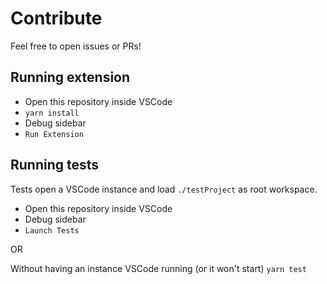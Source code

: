 # Contribute

Feel free to open issues or PRs!

## Running extension

- Open this repository inside VSCode
- `yarn install`
- Debug sidebar
- `Run Extension`

## Running tests

Tests open a VSCode instance and load `./testProject` as root workspace.

- Open this repository inside VSCode
- Debug sidebar
- `Launch Tests`

OR

Without having an instance VSCode running (or it won't start)
`yarn test`
